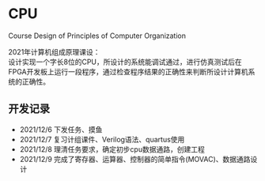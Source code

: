 # CPU
Course Design of Principles of Computer Organization  
  
2021年计算机组成原理课设：  
  设计实现一个字长8位的CPU，所设计的系统能调试通过，进行仿真测试后在FPGA开发板上运行一段程序，通过检查程序结果的正确性来判断所设计计算机系统的正确性。

## 开发记录
- 2021/12/6 下发任务、摸鱼
- 2021/12/7 复习计组课件、Verilog语法、quartus使用
- 2021/12/8 理清任务要求，确定初步cpu数据通路，创建工程
- 2021/12/9 完成了寄存器、运算器、控制器的简单指令(MOVAC)、数据通路设计
